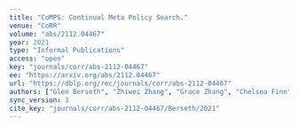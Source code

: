 ```yaml
---
title: "CoMPS: Continual Meta Policy Search."
venue: "CoRR"
volume: "abs/2112.04467"
year: 2021
type: "Informal Publications"
access: "open"
key: "journals/corr/abs-2112-04467"
ee: "https://arxiv.org/abs/2112.04467"
url: "https://dblp.org/rec/journals/corr/abs-2112-04467"
authors: ["Glen Berseth", "Zhiwei Zhang", "Grace Zhang", "Chelsea Finn", "Sergey Levine"]
sync_version: 3
cite_key: "journals/corr/abs-2112-04467/Berseth/2021"
---
```

